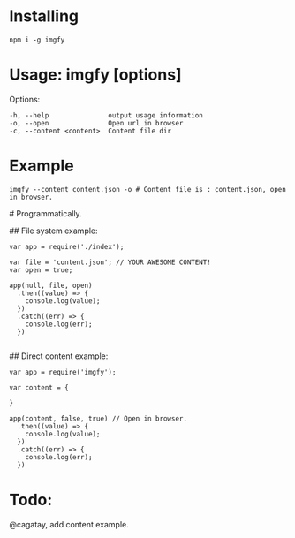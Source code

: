 # Installing

```
npm i -g imgfy
```

# Usage: imgfy [options]

  Options:

    -h, --help               output usage information
    -o, --open               Open url in browser
    -c, --content <content>  Content file dir

# Example

```
imgfy --content content.json -o # Content file is : content.json, open in browser.
```

# Programmatically.

## File system example:

```
var app = require('./index');

var file = 'content.json'; // YOUR AWESOME CONTENT!
var open = true;

app(null, file, open)
  .then((value) => {
    console.log(value);
  })
  .catch((err) => {
    console.log(err);
  })


```

## Direct content example:

```
var app = require('imgfy');

var content = {

}

app(content, false, true) // Open in browser.
  .then((value) => {
    console.log(value);
  })
  .catch((err) => {
    console.log(err);
  })

```

# Todo:

@cagatay, add content example.
